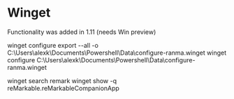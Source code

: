 # Winget

Functionality was added in 1.11 (needs Win preview)

winget configure export --all -o C:\Users\alexk\Documents\Powershell\Data\configure-ranma.winget
winget configure C:\Users\alexk\Documents\Powershell\Data\configure-ranma.winget

winget search remark
winget show -q reMarkable.reMarkableCompanionApp
